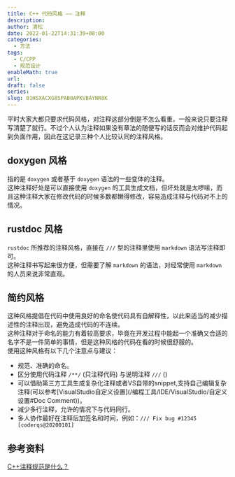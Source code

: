 ```yaml
---
title: C++ 代码风格 —— 注释
description: 
author: 清松
date: 2022-01-22T14:31:39+08:00
categories:
  - 方法
tags:
  - C/CPP
  - 规范设计
enableMath: true
url: 
draft: false
series: 
slug: 01HSXACXG85PAB0APKVBAYNR8K
---
```

平时大家大都只要求代码风格，对注释这部分倒是不怎么看重，一般来说只要注释写清楚了就行。不过个人认为注释如果没有章法的随便写的话反而会对维护代码起到负面作用，因此在这记录三种个人比较认同的注释风格。
## doxygen 风格
指的是 `doxygen` 或者基于 `doxygen` 语法的一些变体的注释。  
这种注释好处是可以直接使用 `doxygen` 的工具生成文档，但坏处就是太啰嗦，而且这种注释大家在修改代码的时候多数都懒得修改，容易造成注释与代码对不上的情况。  

## rustdoc 风格
`rustdoc` 所推荐的注释风格，直接在 `///` 型的注释里使用 `markdown` 语法写注释即可。  
这种注释书写起来很方便，但需要了解 `markdown` 的语法，对经常使用 `markdown` 的人员来说非常直观。

## 简约风格

这种风格提倡在代码中使用良好的命名使代码具有自解释性，以此来适当的减少描述性的注释出现，避免造成代码的不连续。  
这种注释对于命名的能力有着较高要求，毕竟在开发过程中能起一个准确又合适的名字不是一件简单的事情，但是这种风格的代码在看的时候很舒服的。  
使用这种风格有以下几个注意点与建议：  
- 规范、准确的命名。  
- 区分使用代码注释 `/**/` (只注释代码) 与说明注释 `///` ()  
- 可以借助第三方工具生成复杂化注释或者VS自带的snippet,支持自己编辑复杂注释(可以参考[VisualStudio自定义设置](/编程工具/IDE/VisualStudio/自定义设置#Doc Comment))。  
- 减少多行注释，允许的情况下与代码同行。  
- 多人协作最好在注释后加签名和时间，例如：`/// Fix bug #12345 [coderqs@20200101]`  

## 参考资料
[C++注释规范是什么？](https://www.zhihu.com/question/371144076)